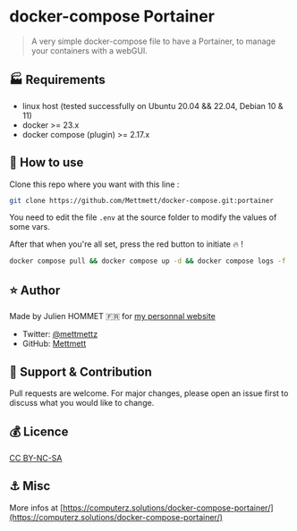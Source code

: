 # docker-compose Portainer

> A very simple docker-compose file to have a Portainer, to manage your containers with a webGUI.

## :factory: Requirements

* linux host (tested successfully on Ubuntu 20.04 && 22.04, Debian 10 & 11)
* docker >= 23.x
* docker compose (plugin) >= 2.17.x

## :rocket: How to use

Clone this repo where you want with this line :

```bash
git clone https://github.com/Mettmett/docker-compose.git:portainer
```

You need to edit the file `.env` at the source folder to modify the values of some vars.

After that when you're all set, press the red button to initiate :fire: !

```bash
docker compose pull && docker compose up -d && docker compose logs -f
```

## :star: Author

Made by Julien HOMMET :fr: for [my personnal website](https://j.hommet.net)

* Twitter: [@mettmettz](https://twitter.com/mettmettz)
* GitHub: [Mettmett](https://github.com/Mettmett)

## :wrench: Support & Contribution

Pull requests are welcome. For major changes, please open an issue first to discuss what you would like to change.

## :moneybag: Licence

[CC BY-NC-SA](https://creativecommons.org/licenses/by-nc-sa/4.0)

## :anchor: Misc

More infos at [https://computerz.solutions/docker-compose-portainer/](https://computerz.solutions/docker-compose-portainer/)
